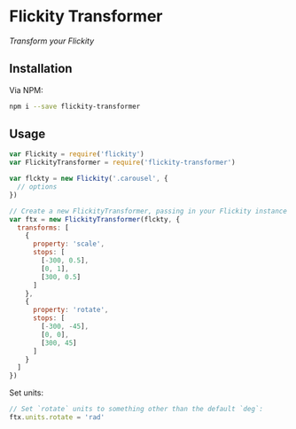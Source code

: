 # Flickity Transformer
*Transform your Flickity*

## Installation
Via NPM:

```bash
npm i --save flickity-transformer
```

## Usage
```js
var Flickity = require('flickity')
var FlickityTransformer = require('flickity-transformer')

var flckty = new Flickity('.carousel', {
  // options
})

// Create a new FlickityTransformer, passing in your Flickity instance and options object
var ftx = new FlickityTransformer(flckty, {
  transforms: [
    {
      property: 'scale',
      stops: [
        [-300, 0.5],
        [0, 1],
        [300, 0.5]
      ]
    },
    {
      property: 'rotate',
      stops: [
        [-300, -45],
        [0, 0],
        [300, 45]
      ]
    }
  ]
})
```

Set units:

```js
// Set `rotate` units to something other than the default `deg`:
ftx.units.rotate = 'rad'
```
